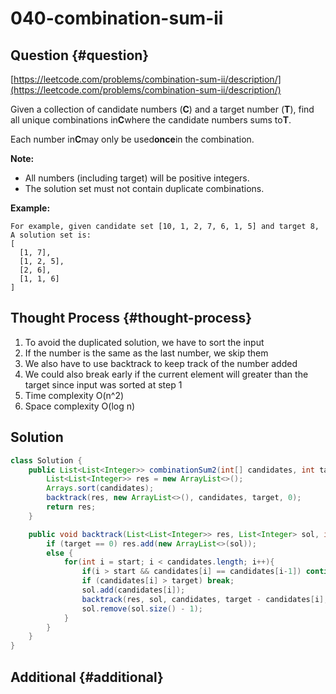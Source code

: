 # 040-combination-sum-ii

## Question {#question}

[https://leetcode.com/problems/combination-sum-ii/description/](https://leetcode.com/problems/combination-sum-ii/description/)

Given a collection of candidate numbers \(**C**\) and a target number \(**T**\), find all unique combinations in**C**where the candidate numbers sums to**T**.

Each number in**C**may only be used**once**in the combination.

**Note:**

* All numbers \(including target\) will be positive integers.
* The solution set must not contain duplicate combinations.

**Example:**

```text
For example, given candidate set [10, 1, 2, 7, 6, 1, 5] and target 8, 
A solution set is: 
[
  [1, 7],
  [1, 2, 5],
  [2, 6],
  [1, 1, 6]
]
```

## Thought Process {#thought-process}

1. To avoid the duplicated solution, we have to sort the input
2. If the number is the same as the last number, we skip them
3. We also have to use backtrack to keep track of the number added
4. We could also break early if the current element will greater than the target since input was sorted at step 1
5. Time complexity O\(n^2\)
6. Space complexity O\(log n\)

## Solution

```java
class Solution {
    public List<List<Integer>> combinationSum2(int[] candidates, int target) {
        List<List<Integer>> res = new ArrayList<>();
        Arrays.sort(candidates);
        backtrack(res, new ArrayList<>(), candidates, target, 0);
        return res;
    }

    public void backtrack(List<List<Integer>> res, List<Integer> sol, int[] candidates, int target, int start){
        if (target == 0) res.add(new ArrayList<>(sol));
        else {
            for(int i = start; i < candidates.length; i++){
                if(i > start && candidates[i] == candidates[i-1]) continue;
                if (candidates[i] > target) break;
                sol.add(candidates[i]);
                backtrack(res, sol, candidates, target - candidates[i], i + 1);
                sol.remove(sol.size() - 1);
            }
        }
    }
}
```

## Additional {#additional}

